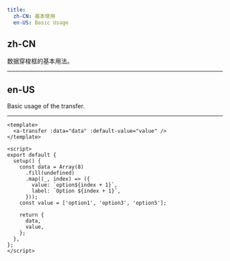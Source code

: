 ```yaml
title:
  zh-CN: 基本使用
  en-US: Basic Usage
```

## zh-CN

数据穿梭框的基本用法。

---

## en-US

Basic usage of the transfer.

---

```vue
<template>
  <a-transfer :data="data" :default-value="value" />
</template>

<script>
export default {
  setup() {
    const data = Array(8)
      .fill(undefined)
      .map((_, index) => ({
        value: `option${index + 1}`,
        label: `Option ${index + 1}`,
      }));
    const value = ['option1', 'option3', 'option5'];

    return {
      data,
      value,
    };
  },
};
</script>
```
